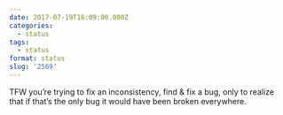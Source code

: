 ```yaml
---
date: 2017-07-19T16:09:00.000Z
categories:
  - status
tags:
  - status
format: status
slug: '2569'
---
```


TFW you’re trying to fix an inconsistency, find & fix a bug, only to realize
that if that’s the only bug it would have been broken everywhere.
